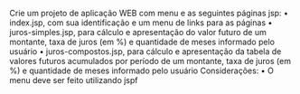 Crie um projeto de aplicação WEB com menu e as seguintes páginas jsp:
• index.jsp, com sua identificação e um menu de links para as páginas
• juros-simples.jsp, para cálculo e apresentação do valor futuro de um montante, taxa de juros (em %) e quantidade de meses informado pelo usuário
• juros-compostos.jsp, para cálculo e apresentação da tabela de valores futuros acumulados por período de um montante, taxa de juros (em %) e quantidade de meses informado pelo usuário
Considerações:
• O menu deve ser feito utilizando jspf

